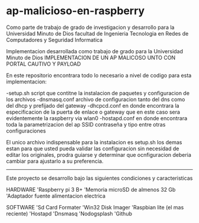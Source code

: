 # ap-malicioso-en-raspberry

Como parte de trabajo de grado de investigacion y desarrollo para la Universidad Minuto de Dios facultad de Ingenieria Tecnologia en Redes de Computadores y Seguridad Informatica

Implementacion desarrollada como trabajo de grado para la Universidad Minuto de Dios
IMPLEMENTACION DE UN AP MALICOSO UNTO CON PORTAL CAUTIVO Y PAYLOAD

En este repositorio encontrara todo lo necesario a nivel de codigo para esta implementacion:

-setup.sh script que contitne la instalacion de paquetes y configuracion de los archivos -dnsmasq.conf archivo de configuracion tanto del dns como del dhcp y prefijado del gateway -dhcpcd.conf en donde encontrara la especificacion de la puerta de enlace o gateway que en este caso sera evidentemente la raspberry via wlan0 -hostapd.conf en donde encontrara toda la parametrizacion del ap SSID contraseña y tipo entre otras configuraciones

El unico archivo indispensable para la instalacion es setup.sh los demas estan para que usted pueda validar las configuracion sin necesidad de editar los originales, prodra guiarse y determinar que ocnfiguracion deberia cambiar para ajustarlo a su preferencia.


___________________________________________________________________________________________________________________________


Este proyecto se desarrollo bajo las siguientes condiciones y caracteristicas

HARDWARE
'Raspberry pi 3 B+
'Memoria microSD de almenos 32 Gb
'Adaptador fuente alimentacion electrica

SOFTWARE
'Sd Card Formater
'Win32 Disk Imager
'Raspbian lite (el mas reciente)
'Hostapd
'Dnsmasq
'Nodogsplash
'Github



